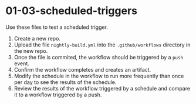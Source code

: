 # 01-03-scheduled-triggers
Use these files to test a scheduled trigger.

1. Create a new repo.
2. Upload the file `nightly-build.yml` into the `.github/workflows` directory in the new repo.
3. Once the file is commited, the workflow should be triggered by a `push` event.
4. Confirm the workflow completes and creates an artifact.
5. Modify the schedule in the workflow to run more frequently than once per day to see the results of the schedule.
6. Review the results of the workflow triggered by a schedule and compare it to a workflow triggered by a push.
